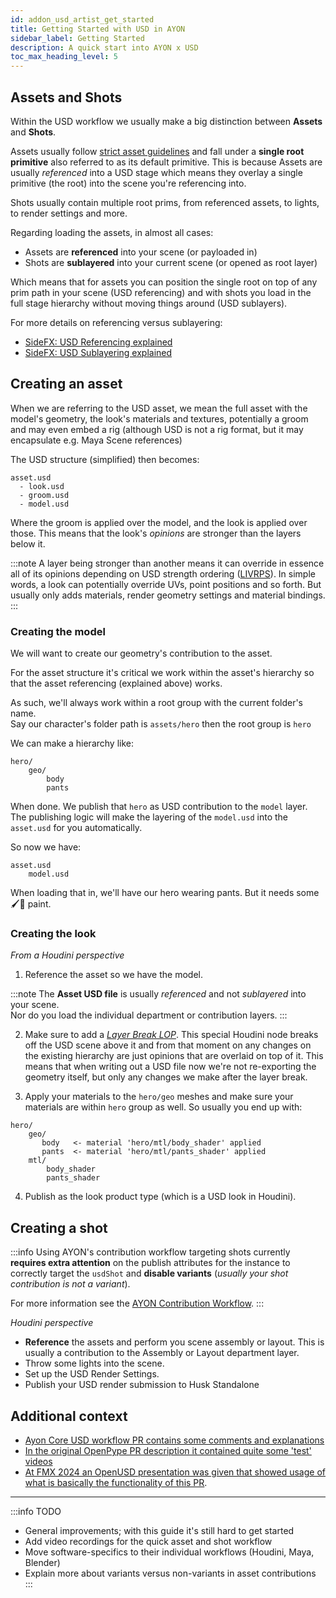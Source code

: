 ```yaml
---
id: addon_usd_artist_get_started
title: Getting Started with USD in AYON
sidebar_label: Getting Started
description: A quick start into AYON x USD
toc_max_heading_level: 5
---
```


## Assets and Shots

Within the USD workflow we usually make a big distinction between **Assets** and **Shots**.

Assets usually follow [strict asset guidelines](addon_usd_artist_usd_intro#usd-asset-structure-guidelines) and fall under a **single root primitive** also referred to as its default primitive. 
This is because Assets are usually *referenced* into a USD stage which means they overlay a single primitive (the root) into the scene you're referencing into.

Shots usually contain multiple root prims, from referenced assets, to lights, to render settings and more.

Regarding loading the assets, in almost all cases:

- Assets are **referenced** into your scene (or payloaded in)
- Shots are **sublayered** into your current scene (or opened as root layer)

Which means that for assets you can position the single root on top of any prim path in your scene (USD referencing) and with shots you load in the full stage hierarchy without moving things around (USD sublayers).

For more details on referencing versus sublayering:

- [SideFX: USD Referencing explained](https://www.sidefx.com/docs/houdini/solaris/usd.html#referencing)
- [SideFX: USD Sublayering explained](https://www.sidefx.com/docs/houdini/nodes/lop/sublayer.html#sublyrdetails)

## Creating an asset

When we are referring to the USD asset, we mean the full asset with the model's geometry, the look's materials and textures, potentially a groom and may even embed a rig (although USD is not a rig format, but it may encapsulate e.g. Maya Scene references) 

The USD structure (simplified) then becomes:

```
asset.usd
  - look.usd
  - groom.usd
  - model.usd
```
Where the groom is applied over the model, and the look is applied over those.
This means that the look's _opinions_ are stronger than the layers below it.

:::note
A layer being stronger than another means it can override in essence all of its opinions depending on USD strength ordering ([LIVRPS](https://remedy-entertainment.github.io/USDBook/terminology/LIVRPS.html)). In simple words, a look can potentially override UVs, point positions and so forth. But usually only adds materials, render geometry settings and material bindings.
:::

### Creating the model

We will want to create our geometry's contribution to the asset.

For the asset structure it's critical we work within the asset's hierarchy so that the asset referencing (explained above) works.

As such, we'll always work within a root group with the current folder's name.  
Say our character's folder path is `assets/hero` then the root group is `hero`

We can make a hierarchy like:
```
hero/
    geo/
        body
        pants
```
 
When done. We publish that `hero` as USD contribution to the `model` layer.
The publishing logic will make the layering of the `model.usd` into the `asset.usd` for you automatically.

So now we have:
```
asset.usd
    model.usd
```

When loading that in, we'll have our hero wearing pants. But it needs some 🖌️🎨 paint.

### Creating the look

_From a Houdini perspective_

1. Reference the asset so we have the model.


:::note
The **Asset USD file** is usually _referenced_ and not _sublayered_ into your scene.  
Nor do you load the individual department or contribution layers.
:::

2. Make sure to add a _[Layer Break LOP](addon_usd_artist_houdini_workflow.md#layer-break)_. This special Houdini node breaks off the USD scene above it and from that moment on any changes on the existing hierarchy are just opinions that are overlaid on top of it. This means that when writing out a USD file now we're not re-exporting the geometry itself, but only any changes we make after the layer break.

3. Apply your materials to the `hero/geo` meshes and make sure your materials are within `hero` group as well. So usually you end up with:
```
hero/
    geo/
       body   <- material 'hero/mtl/body_shader' applied
       pants  <- material 'hero/mtl/pants_shader' applied
    mtl/
        body_shader
        pants_shader
```

4. Publish as the look product type (which is a USD look in Houdini).

## Creating a shot

:::info
Using AYON's contribution workflow targeting shots currently **requires extra
attention** on the publish attributes for the instance to correctly target the
`usdShot` and **disable variants** (_usually your shot contribution is not a variant_).

For more information see the [AYON Contribution Workflow](addon_usd_artist_contribution_workflow.md#shot-contribution-to-usdshot).
:::

_Houdini perspective_

- **Reference** the assets and perform you scene assembly or layout. This is usually a contribution to the Assembly or Layout department layer.
- Throw some lights into the scene.
- Set up the USD Render Settings.
- Publish your USD render submission to Husk Standalone

## Additional context

- [Ayon Core USD workflow PR contains some comments and explanations](https://github.com/ynput/ayon-core/pull/295)
- [In the original OpenPype PR description it contained quite some 'test' videos](https://github.com/ynput/OpenPype/pull/5925#issue-1995346181)
- [At FMX 2024 an OpenUSD presentation was given that showed usage of what is basically the functionality of this PR](https://www.youtube.com/watch?v=1KqrIRCi_EQ).

---

:::info TODO
- General improvements; with this guide it's still hard to get started
- Add video recordings for the quick asset and shot workflow
- Move software-specifics to their individual workflows (Houdini, Maya, Blender)
- Explain more about variants versus non-variants in asset contributions
:::
